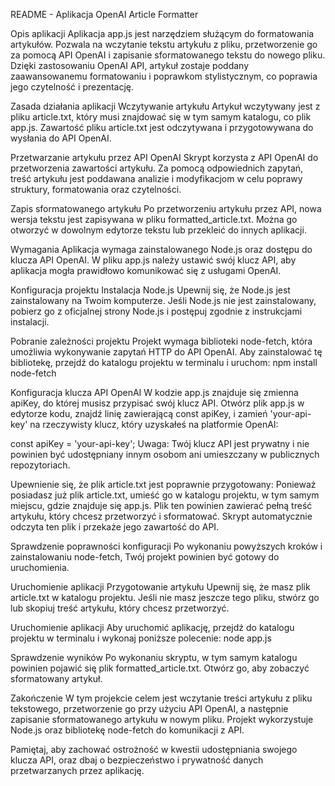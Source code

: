 README - Aplikacja OpenAI Article Formatter

Opis aplikacji
Aplikacja app.js jest narzędziem służącym do formatowania artykułów. Pozwala na wczytanie tekstu artykułu z pliku, przetworzenie go za pomocą API OpenAI i zapisanie sformatowanego tekstu do nowego pliku. Dzięki zastosowaniu OpenAI API, artykuł zostaje poddany zaawansowanemu formatowaniu i poprawkom stylistycznym, co poprawia jego czytelność i prezentację.

Zasada działania aplikacji
Wczytywanie artykułu
Artykuł wczytywany jest z pliku article.txt, który musi znajdować się w tym samym katalogu, co plik app.js. Zawartość pliku article.txt jest odczytywana i przygotowywana do wysłania do API OpenAI.

Przetwarzanie artykułu przez API OpenAI
Skrypt korzysta z API OpenAI do przetworzenia zawartości artykułu. Za pomocą odpowiednich zapytań, treść artykułu jest poddawana analizie i modyfikacjom w celu poprawy struktury, formatowania oraz czytelności.

Zapis sformatowanego artykułu
Po przetworzeniu artykułu przez API, nowa wersja tekstu jest zapisywana w pliku formatted_article.txt. Można go otworzyć w dowolnym edytorze tekstu lub przekleić do innych aplikacji.

Wymagania
Aplikacja wymaga zainstalowanego Node.js oraz dostępu do klucza API OpenAI. W pliku app.js należy ustawić swój klucz API, aby aplikacja mogła prawidłowo komunikować się z usługami OpenAI.

Konfiguracja projektu
Instalacja Node.js
Upewnij się, że Node.js jest zainstalowany na Twoim komputerze. Jeśli Node.js nie jest zainstalowany, pobierz go z oficjalnej strony Node.js i postępuj zgodnie z instrukcjami instalacji.

Pobranie zależności projektu
Projekt wymaga biblioteki node-fetch, która umożliwia wykonywanie zapytań HTTP do API OpenAI. Aby zainstalować tę bibliotekę, przejdź do katalogu projektu w terminalu i uruchom:
npm install node-fetch

Konfiguracja klucza API OpenAI
W kodzie app.js znajduje się zmienna apiKey, do której musisz przypisać swój klucz API. Otwórz plik app.js w edytorze kodu, znajdź linię zawierającą const apiKey, i zamień 'your-api-key' na rzeczywisty klucz, który uzyskałeś na platformie OpenAI:


const apiKey = 'your-api-key';
Uwaga: Twój klucz API jest prywatny i nie powinien być udostępniany innym osobom ani umieszczany w publicznych repozytoriach.

Upewnienie się, że plik article.txt jest poprawnie przygotowany:
Ponieważ posiadasz już plik article.txt, umieść go w katalogu projektu, w tym samym miejscu, gdzie znajduje się app.js. Plik ten powinien zawierać pełną treść artykułu, który chcesz przetworzyć i sformatować. Skrypt automatycznie odczyta ten plik i przekaże jego zawartość do API.

Sprawdzenie poprawności konfiguracji
Po wykonaniu powyższych kroków i zainstalowaniu node-fetch, Twój projekt powinien być gotowy do uruchomienia.

Uruchomienie aplikacji
Przygotowanie artykułu
Upewnij się, że masz plik article.txt w katalogu projektu. Jeśli nie masz jeszcze tego pliku, stwórz go lub skopiuj treść artykułu, który chcesz przetworzyć.

Uruchomienie aplikacji
Aby uruchomić aplikację, przejdź do katalogu projektu w terminalu i wykonaj poniższe polecenie:
node app.js

Sprawdzenie wyników
Po wykonaniu skryptu, w tym samym katalogu powinien pojawić się plik formatted_article.txt. Otwórz go, aby zobaczyć sformatowany artykuł.

Zakończenie
W tym projekcie celem jest wczytanie treści artykułu z pliku tekstowego, przetworzenie go przy użyciu API OpenAI, a następnie zapisanie sformatowanego artykułu w nowym pliku. Projekt wykorzystuje Node.js oraz bibliotekę node-fetch do komunikacji z API.

Pamiętaj, aby zachować ostrożność w kwestii udostępniania swojego klucza API, oraz dbaj o bezpieczeństwo i prywatność danych przetwarzanych przez aplikację.